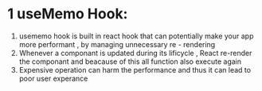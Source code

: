 # 1 useMemo Hook:

1. usememo hook is built in react hook that can potentially make your app more performant , by managing unnecessary re - rendering
2. Whenever a componant is updated during its lificycle , React re-render the componant and beacause of this all function also execute again
3. Expensive operation can harm the performance and thus it can lead to poor user experance
